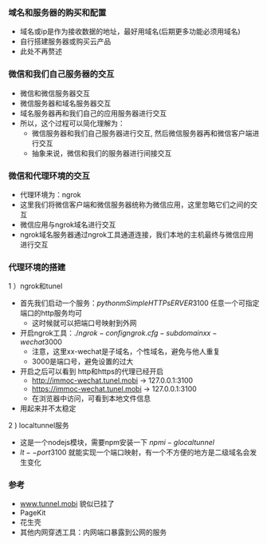 ### 域名和服务器的购买和配置

- 域名或ip是作为接收数据的地址，最好用域名(后期更多功能必须用域名)
- 自行搭建服务器或购买云产品
- 此处不再赘述

### 微信和我们自己服务器的交互

- 微信和微信服务器交互
- 微信服务器和域名服务器交互
- 域名服务器再和我们自己的应用服务器进行交互
- 所以，这个过程可以简化理解为：
    * 微信服务器和我们自己服务器进行交互, 然后微信服务器再和微信客户端进行交互
    * 抽象来说，微信和我们的服务器进行间接交互

### 微信和代理环境的交互

- 代理环境为：ngrok
- 这里我们将微信客户端和微信服务器统称为微信应用，这里忽略它们之间的交互
- 微信应用与ngrok域名进行交互
- ngrok域名服务器通过ngrok工具通道连接，我们本地的主机最终与微信应用进行交互

### 代理环境的搭建

1 ）ngrok和tunel

- 首先我们启动一个服务：$python m SimpleHTTPsERVER 3100$ 任意一个可指定端口的http服务均可
    * 这时候就可以把端口号映射到外网
- 开启ngrok工具：$./ngrok -config ngrok.cfg - subdomain xx-wechat 3000$
    * 注意，这里xx-wechat是子域名，个性域名，避免与他人重复
    * 3000是端口号，避免设置的过大
- 开启之后可以看到 http和https的代理已经开启
    * http://immoc-wechat.tunel.mobi -> 127.0.0.1:3100
    * https://immoc-wechat.tunel.mobi -> 127.0.0.1:3100
    * 在浏览器中访问，可看到本地文件信息
- 用起来并不太稳定

2 ) localtunnel服务

- 这是一个nodejs模块，需要npm安装一下 $npm i -g localtunnel$
- $lt --port 3100$ 就能实现一个端口映射，有一个不方便的地方是二级域名会发生变化

### 参考

- www.tunnel.mobi 貌似已挂了
- PageKit
- 花生壳
- 其他内网穿透工具：内网端口暴露到公网的服务